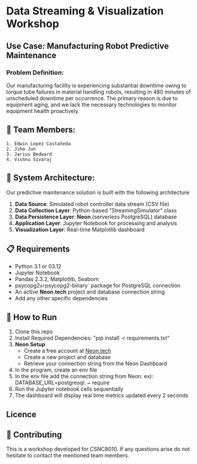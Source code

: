 # Data Streaming & Visualization Workshop 

## Use Case: Manufacturing Robot Predictive Maintenance

### Problem Definition:
Our manufacturing facility is experiencing substantial downtime owing to torque tube failures in material
handling robots, resulting in 480 minutes of unscheduled downtime per occurrence. The primary reason is due to 
equipment aging, and we lack the necessary technologies to monitor equipment health proactively.


##  👥 Team Members: 
	1. Edwin Lopez Castañeda
    2. Jiho Jun
    3. Jarius Bedward
    4. Vishnu Sivaraj


##  🚀 System Architecture:
Our predictive maintenance solution is built with the following architecture

1. **Data Source**: Simulated robot controller data stream (CSV file)
2. **Data Collection Layer**: Python-based "StreamingSimulator" class
3. **Data Persistence Layer**: **Neon** (serverless PostgreSQL) database
4. **Application Layer**: Jupyter Notebook for processing and analysis 
5. **Visualization Layer**: Real-time Matplotlib dashboard



## 📋 Requirements
- Python 3.1 or 03.12
- Jupyter Notebook
- Pandas 2.3.2, Matplotlib, Seaborn
- psycopg2` or `psycopg2-binary` package for PostgreSQL connection
- An active **Neon.tech** project and database connection string
- Add any other specific dependencies

##  🎯  How to Run

1. Clone this repo
2. Install Required Dependencies: "pip install -r requirements.txt"
3. **Neon Setup**:  
    - Create a free account at [Neon.tech](https://neon.tech)
    - Create a new project and database
    - Retrieve your connection string from the Neon Dashboard
4. In the program, create an env file 
5. In the env file add the connection string from Neon: ex): DATABASE_URL=postgresql: ~ require
6. Run the Jupyter notebook cells sequentially 
7. The dashboard will display real time metrics updated every 2 seconds

    
## Licence


##  🤝 Contributing 
This is a workshop developed for CSNC8010. If any questions arise do not hesitate 
to contact the mentioned team members.